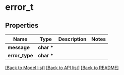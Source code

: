 # error_t

## Properties
Name | Type | Description | Notes
------------ | ------------- | ------------- | -------------
**message** | **char \*** |  | 
**error_type** | **char \*** |  | 

[[Back to Model list]](../README.md#documentation-for-models) [[Back to API list]](../README.md#documentation-for-api-endpoints) [[Back to README]](../README.md)


